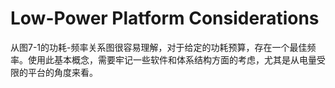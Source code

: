# Low-Power Platform Considerations
从图7-1的功耗-频率关系图很容易理解，对于给定的功耗预算，存在一个最佳频率。使用此基本概念，需要牢记一些软件和体系结构方面的考虑，尤其是从电量受限的平台的角度来看。

